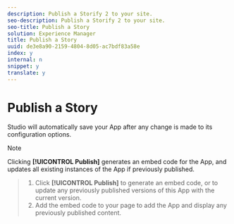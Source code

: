```yaml
---
description: Publish a Storify 2 to your site.
seo-description: Publish a Storify 2 to your site.
seo-title: Publish a Story
solution: Experience Manager
title: Publish a Story
uuid: de3e8a90-2159-4804-8d05-ac7bdf83a58e
index: y
internal: n
snippet: y
translate: y
---
```


# Publish a Story

Studio will automatically save your App after any change is made to its configuration options. 

>[!NOTE]
>
>Clicking **[!UICONTROL  Publish]** generates an embed code for the App, and updates all existing instances of the App if previously published.


>1. Click **[!UICONTROL  Publish]** to generate an embed code, or to update any previously published versions of this App with the current version.
>1. Add the embed code to your page to add the App and display any previously published content.

